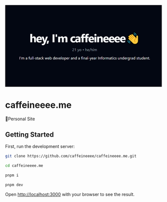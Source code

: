 <div align="center">
<a target="_blank" href="https://caffeineeee.me">
    <img alt='Personal Site' src="./src/app/opengraph-image.png" />
</a>
</div>

# caffeineeee.me
💠Personal Site

## Getting Started

First, run the development server:

```bash
git clone https://github.com/caffeineeee/caffeineeee.me.git
```
```bash
cd caffeineeee.me
```
```bash
pnpm i
```
```bash
pnpm dev
```

Open [http://localhost:3000](http://localhost:3000) with your browser to see the result.
